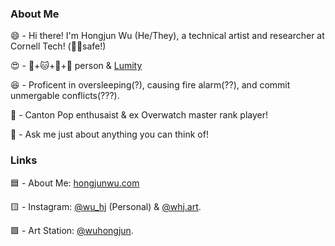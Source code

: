 ### About Me
😄 - Hi there! I'm Hongjun Wu (He/They), a technical artist and researcher at Cornell Tech! (🏳️‍🌈safe!)

😍 - 🐶+🐱+🐹+🐼 person & [Lumity](https://shipping.fandom.com/wiki/Lumity) 

😆 - Proficent in oversleeping(?), causing fire alarm(??), and commit unmergable conflicts(???).  

🥰 - Canton Pop enthusaist & ex Overwatch master rank player!

💬 - Ask me just about anything you can think of!  

### Links
🟦  - About Me: [hongjunwu.com](https://hongjunwu.com/) 

🟨  - Instagram: [@wu_hj](https://www.instagram.com/wu_hj) (Personal) & [@whj.art](https://www.instagram.com/whj.art/).   

🟪  - Art Station: [@wuhongjun](https://wuhongjun.artstation.com/).   
